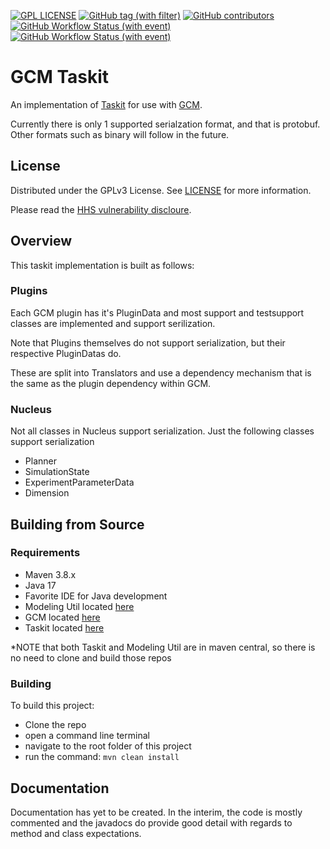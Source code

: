 [![GPL LICENSE][license-shield]][license-url]
[![GitHub tag (with filter)][tag-shield]][tag-url]
[![GitHub contributors][contributors-shield]][contributors-url]
[![GitHub Workflow Status (with event)][dev-build-shield]][dev-build-url]
[![GitHub Workflow Status (with event)][build-shield]][build-url]

# GCM Taskit
An implementation of [Taskit](https://github.com/HHS/ASPR-ms-taskit) for use with [GCM](https://github.com/HHS/ASPR-8).

Currently there is only 1 supported serialzation format, and that is protobuf. Other formats such as binary will follow in the future.

## License
Distributed under the GPLv3 License. See [LICENSE](LICENSE) for more information.

Please read the [HHS vulnerability discloure](https://www.hhs.gov/vulnerability-disclosure-policy/index.html).

## Overview
This taskit implementation is built as follows:

### Plugins
Each GCM plugin has it's PluginData and most support and testsupport classes are implemented and support serilization. 

Note that Plugins themselves do not support serialization, but their respective PluginDatas do.

These are split into Translators and use a dependency mechanism that is the same as the plugin dependency within GCM.

### Nucleus
Not all classes in Nucleus support serialization.
Just the following classes support serialization
- Planner
- SimulationState
- ExperimentParameterData
- Dimension

## Building from Source

### Requirements
- Maven 3.8.x
- Java 17
- Favorite IDE for Java development
- Modeling Util located [here](https://github.com/HHS/ASPR-ms-util)
- GCM located [here](https://github.com/HHS/ASPR8)
- Taskit located [here](https://github.com/HHS/ASPR-ms-taskit)

*NOTE that both Taskit and Modeling Util are in maven central, so there is no need to clone and build those repos

### Building
To build this project:
- Clone the repo
- open a command line terminal
- navigate to the root folder of this project
- run the command: `mvn clean install`

## Documentation
Documentation has yet to be created. In the interim, the code is mostly commented and the javadocs do provide good detail with regards to method and class expectations. 

<!-- MARKDOWN LINKS & IMAGES -->
[contributors-shield]: https://img.shields.io/github/contributors/HHS/ASPR-ms-gcm-taskit
[contributors-url]: https://github.com/HHS/ASPR-ms-gcm-taskit/graphs/contributors
[tag-shield]: https://img.shields.io/github/v/tag/HHS/ASPR-ms-gcm-taskit
[tag-url]: https://github.com/HHS/ASPR-ms-gcm-taskit/releases/latest
[license-shield]: https://img.shields.io/github/license/HHS/ASPR-ms-gcm-taskit
[license-url]: LICENSE
[dev-build-shield]: https://img.shields.io/github/actions/workflow/status/HHS/ASPR-ms-gcm-taskit/dev_build.yml?label=dev-build
[dev-build-url]: https://github.com/HHS/ASPR-ms-gcm-taskit/actions/workflows/dev_build.yml
[build-shield]: https://img.shields.io/github/actions/workflow/status/HHS/ASPR-ms-gcm-taskit/release_build.yml?label=release-build
[build-url]: https://github.com/HHS/ASPR-ms-gcm-taskit/actions/workflows/release_build.yml.yml

